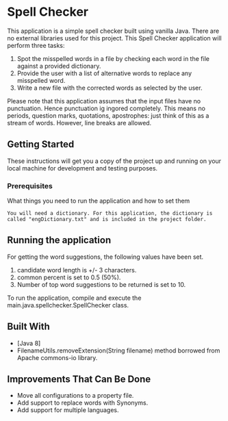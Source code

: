 # Spell Checker

This application is a simple spell checker built using vanilla Java. There are no external libraries used for this project.
This Spell Checker application will perform three tasks:
1. Spot the misspelled words in a file by checking each word in the file against a provided dictionary.
2. Provide the user with a list of alternative words to replace any misspelled word.
3. Write a new file with the corrected words as selected by the user.

Please note that this application assumes that the input files have no punctuation. Hence punctuation ig ingored completely.
This means no periods, question marks, quotations, apostrophes: just think of this as a stream of words. However, line breaks are allowed.

## Getting Started

These instructions will get you a copy of the project up and running on your local machine for development and testing purposes.

### Prerequisites

What things you need to run the application and how to set them

```
You will need a dictionary. For this application, the dictionary is called "engDictionary.txt" and is included in the project folder.
```

## Running the application

For getting the word suggestions, the following values have been set.
1. candidate word length is +/- 3 characters.
2. common percent is set to 0.5 (50%).
3. Number of top word suggestions to be returned is set to 10.

To run the application, compile and execute the main.java.spellchecker.SpellChecker class.

## Built With

* [Java 8]
* FilenameUtils.removeExtension(String filename) method borrowed from Apache commons-io library.


## Improvements That Can Be Done

* Move all configurations to a property file.
* Add support to replace words with Synonyms.
* Add support for multiple languages.